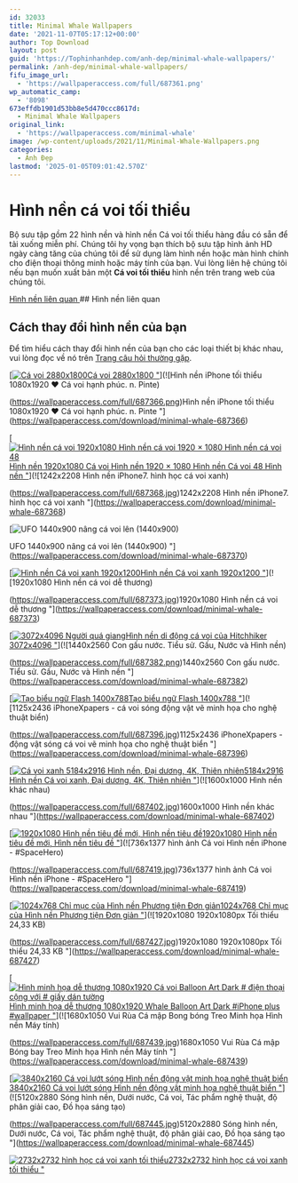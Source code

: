```yaml
---
id: 32033
title: Minimal Whale Wallpapers
date: '2021-11-07T05:17:12+00:00'
author: Top Download
layout: post
guid: 'https://Tophinhanhdep.com/anh-dep/minimal-whale-wallpapers/'
permalink: /anh-dep/minimal-whale-wallpapers/
fifu_image_url:
  - 'https://wallpaperaccess.com/full/687361.png'
wp_automatic_camp:
  - '8098'
673effdb1901d53bb8e5d470ccc8617d:
  - Minimal Whale Wallpapers
original_link:
  - 'https://wallpaperaccess.com/minimal-whale'
image: /wp-content/uploads/2021/11/Minimal-Whale-Wallpapers.png
categories:
  - Ảnh Đẹp
lastmod: '2025-01-05T09:01:42.570Z'
---
```

# Hình nền cá voi tối thiểu

Bộ sưu tập gồm 22 hình nền và hình nền Cá voi tối thiểu hàng đầu có sẵn để tải xuống miễn phí. Chúng tôi hy vọng bạn thích bộ sưu tập hình ảnh HD ngày càng tăng của chúng tôi để sử dụng làm hình nền hoặc màn hình chính cho điện thoại thông minh hoặc máy tính của bạn. Vui lòng liên hệ chúng tôi nếu bạn muốn xuất bản một **Cá voi tối thiểu** hình nền trên trang web của chúng tôi.

[Hình nền liên quan ](#related) ## Hình nền liên quan

## Cách thay đổi hình nền của bạn

Để tìm hiểu cách thay đổi hình nền của bạn cho các loại thiết bị khác nhau, vui lòng đọc về nó trên [Trang câu hỏi thường gặp](https://tophinhanhdep.com/faq/).

  
[[![Cá voi 2880x1800](https://wallpaperaccess.com/full/687361.png)Cá voi 2880x1800 "](https://wallpaperaccess.com/download/minimal-whale-687361)](![Hình nền iPhone tối thiểu 1080x1920 ❤ Cá voi hạnh phúc.  n.  Pinte)

(https://wallpaperaccess.com/full/687366.png)Hình nền iPhone tối thiểu 1080x1920 ❤ Cá voi hạnh phúc. n. Pinte "](https://wallpaperaccess.com/download/minimal-whale-687366)

[[![Hình nền cá voi 1920x1080 Hình nền cá voi 1920 × 1080 Hình nền cá voi 48](https://wallpaperaccess.com/full/687367.jpg)Hình nền 1920x1080 Cá voi Hình nền 1920 × 1080 Hình nền Cá voi 48 Hình nền "](https://wallpaperaccess.com/download/minimal-whale-687367)](![1242x2208 Hình nền iPhone7.  hình học cá voi xanh)

(https://wallpaperaccess.com/full/687368.jpg)1242x2208 Hình nền iPhone7. hình học cá voi xanh "](https://wallpaperaccess.com/download/minimal-whale-687368)

[![UFO 1440x900 nâng cá voi lên (1440x900)](https://wallpaperaccess.com/full/687370.png)

UFO 1440x900 nâng cá voi lên (1440x900) "](https://wallpaperaccess.com/download/minimal-whale-687370)

[[![Hình nền Cá voi xanh 1920x1200](https://wallpaperaccess.com/full/687372.jpg)Hình nền Cá voi xanh 1920x1200 "](https://wallpaperaccess.com/download/minimal-whale-687372)](![1920x1080 Hình nền cá voi dễ thương)

(https://wallpaperaccess.com/full/687373.jpg)1920x1080 Hình nền cá voi dễ thương "](https://wallpaperaccess.com/download/minimal-whale-687373)

[[![3072x4096 Người quá giang](https://wallpaperaccess.com/full/290977.png)Hình nền di động cá voi của Hitchhiker 3072x4096 "](https://wallpaperaccess.com/download/minimal-whale-290977)](![1440x2560 Con gấu nước.  Tiểu sử.  Gấu, Nước và Hình nền)

(https://wallpaperaccess.com/full/687382.png)1440x2560 Con gấu nước. Tiểu sử. Gấu, Nước và Hình nền "](https://wallpaperaccess.com/download/minimal-whale-687382)

[[![Tạo biểu ngữ Flash 1400x788](https://wallpaperaccess.com/full/687384.jpg)Tạo biểu ngữ Flash 1400x788 "](https://wallpaperaccess.com/download/minimal-whale-687384)](![1125x2436 iPhoneXpapers - cá voi sóng động vật vẽ minh họa cho nghệ thuật biển)

(https://wallpaperaccess.com/full/687396.jpg)1125x2436 iPhoneXpapers - động vật sóng cá voi vẽ minh họa cho nghệ thuật biển "](https://wallpaperaccess.com/download/minimal-whale-687396)

[[![Cá voi xanh 5184x2916 Hình nền, Đại dương, 4K, Thiên nhiên](https://wallpaperaccess.com/full/687397.jpg)5184x2916 Hình nền Cá voi xanh, Đại dương, 4K, Thiên nhiên "](https://wallpaperaccess.com/download/minimal-whale-687397)](![1600x1000 Hình nền khác nhau)

(https://wallpaperaccess.com/full/687402.jpg)1600x1000 Hình nền khác nhau "](https://wallpaperaccess.com/download/minimal-whale-687402)

[[![1920x1080 Hình nền tiêu đề mới, Hình nền tiêu đề](https://wallpaperaccess.com/full/687405.jpg)1920x1080 Hình nền tiêu đề mới, Hình nền tiêu đề "](https://wallpaperaccess.com/download/minimal-whale-687405)](![736x1377 hình ảnh Cá voi Hình nền iPhone - #SpaceHero)

(https://wallpaperaccess.com/full/687419.jpg)736x1377 hình ảnh Cá voi Hình nền iPhone - #SpaceHero "](https://wallpaperaccess.com/download/minimal-whale-687419)

[[![1024x768 Chỉ mục của Hình nền Phương tiện Đơn giản](https://wallpaperaccess.com/full/687420.jpg)1024x768 Chỉ mục của Hình nền Phương tiện Đơn giản "](https://wallpaperaccess.com/download/minimal-whale-687420)](![1920x1080 1920x1080px Tối thiểu 24,33 KB)

(https://wallpaperaccess.com/full/687427.jpg)1920x1080 1920x1080px Tối thiểu 24,33 KB "](https://wallpaperaccess.com/download/minimal-whale-687427)

[[![Hình minh họa dễ thương 1080x1920 Cá voi Balloon Art Dark # điện thoại cộng với # giấy dán tường](https://wallpaperaccess.com/full/687434.jpg)Hình minh họa dễ thương 1080x1920 Whale Balloon Art Dark #iPhone plus #wallpaper "](https://wallpaperaccess.com/download/minimal-whale-687434)](![1680x1050 Vui Rùa Cá mập Bong bóng Treo Minh họa Hình nền Máy tính)

(https://wallpaperaccess.com/full/687439.jpg)1680x1050 Vui Rùa Cá mập Bóng bay Treo Minh họa Hình nền Máy tính "](https://wallpaperaccess.com/download/minimal-whale-687439)

[[![3840x2160 Cá voi lướt sóng Hình nền động vật minh họa nghệ thuật biển](https://wallpaperaccess.com/full/687443.jpg)3840x2160 Cá voi lướt sóng Hình nền động vật minh họa nghệ thuật biển "](https://wallpaperaccess.com/download/minimal-whale-687443)](![5120x2880 Sóng hình nền, Dưới nước, Cá voi, Tác phẩm nghệ thuật, độ phân giải cao, Đồ họa sáng tạo)

(https://wallpaperaccess.com/full/687445.jpg)5120x2880 Sóng hình nền, Dưới nước, Cá voi, Tác phẩm nghệ thuật, độ phân giải cao, Đồ họa sáng tạo "](https://wallpaperaccess.com/download/minimal-whale-687445)

[![2732x2732 hình học cá voi xanh tối thiểu](https://wallpaperaccess.com/full/687451.jpg)2732x2732 hình học cá voi xanh tối thiểu "](https://wallpaperaccess.com/download/minimal-whale-687451)
